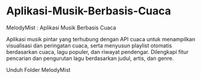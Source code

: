 # Aplikasi-Musik-Berbasis-Cuaca
MelodyMist : Aplikasi Musik Berbasis Cuaca

Aplikasi musik pintar yang terhubung dengan API cuaca untuk menampilkan visualisasi dan peringatan cuaca, serta menyusun playlist otomatis berdasarkan cuaca, lagu populer, dan riwayat pendengar. Dilengkapi fitur pencarian dan pengurutan lagu berdasarkan judul, artis, dan genre.

Unduh Folder MelodyMist
